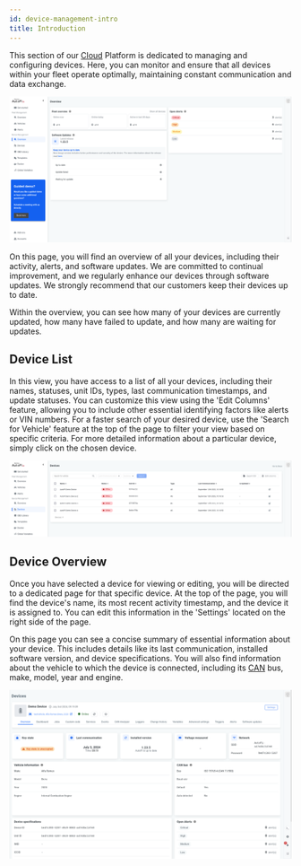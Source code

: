 ```yaml
---
id: device-management-intro
title: Introduction
---
```


This section of our [Cloud](https://www.autopi.io/software-platform/cloud-management) Platform is dedicated to managing and configuring devices.
Here, you can monitor and ensure that all devices within your fleet operate optimally,
maintaining constant communication and data exchange.

![Device management overview](/img/cloud/device_management/device_management_intro.png)

On this page, you will find an overview of all your devices, including their activity, alerts,
and software updates. We are committed to continual improvement, and we regularly
enhance our devices through software updates. We strongly recommend that our
customers keep their devices up to date.

Within the overview, you can see how many of your devices are currently updated,
how many have failed to update, and how many are waiting for updates.

## Device List
In this view, you have access to a list of all your devices, including their names, statuses, unit IDs, types, last communication timestamps, and update statuses. 
You can customize this view using the 'Edit Columns' feature, allowing you to include other essential identifying factors like alerts or VIN numbers.
For a faster search of your desired device, use the 'Search for Vehicle' feature at the top of the page to filter your view based on specific criteria. 
For more detailed information about a particular device, simply click on the chosen device.

![Device management device](/img/cloud/device_management/device_management_device_list.png)

## Device Overview
Once you have selected a device for viewing or editing, you will be directed to a dedicated page for that specific device. 
At the top of the page, you will find the device's name, its most recent activity timestamp, and the device it is assigned to. 
You can edit this information in the 'Settings' located on the right side of the page. 

On this page you can see a concise summary of essential information about your device. 
This includes details like its last communication, installed software version, and device specifications. 
You will also find information about the vehicle to which the device is connected, including its [CAN](https://www.autopi.io/hardware/autopi-canfd-pro) bus, make, model, year and engine.

![Device management device](/img/cloud/device_management/device_management_device_overview.png)

